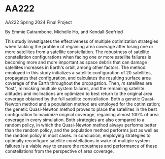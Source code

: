 # AA222
AA222 Spring 2024 Final Project 

By Emmie Catrambone, Michelle Ho, and Kendall Seefried

This study investigates the effectiveness of multiple optimization strategies when tackling the problem of regaining area coverage after losing one or more satellites from a satellite constellation. The robustness of satellite constellation configurations when facing one or more satellite failures is becoming more and more important as space debris that can damage satellites increases in Earth's orbit, among other factors. The method employed in this study initializes a satellite configuration of 20 satellites, propagates that configuration, and calculates the resulting surface area coverage of the Earth throughout the propagation. Then, $m$ satellites are "lost", mimicking multiple system failures, and the remaining satellite altitudes and inclinations are optimized to best return to the original area coverage obtained by the full satellite constellation. Both a genetic Quasi-Newton method and a population method are employed for the optimization; the genetic Quasi-Newton method proves to place the satellites in the best configuration to maximize original coverage, regaining almost 100\% of area coverage in every simulation. Both strategies are also compared to a random policy, in which the Quasi-Newton method always performs better than the random policy, and the population method performs just as well as the random policy in most cases. In conclusion, employing strategies to optimally reconfigure satellite constellations in wake of multiple system failures is a viable way to ensure the robustness and performance of these constellations from the perspective of area coverage. 

